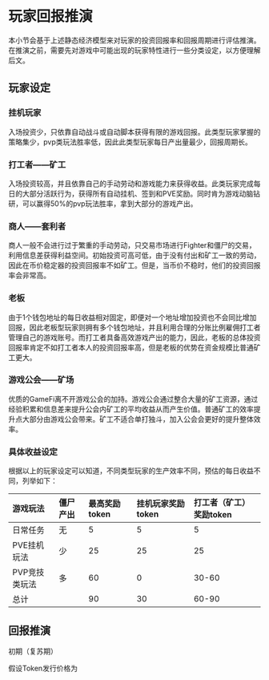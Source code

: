 # 玩家回报推演

本小节会基于上述静态经济模型来对玩家的投资回报率和回报周期进行评估推演。在推演之前，需要先对游戏中可能出现的玩家特性进行一些分类设定，以方便理解后文。

## 玩家设定

### 挂机玩家

入场投资少，只依靠自动战斗或自动脚本获得有限的游戏回报。此类型玩家掌握的策略集少，pvp类玩法胜率低，因此此类型玩家每日产出量最少，回报周期长。

### 打工者——矿工

入场投资较高，并且依靠自己的手动劳动和游戏能力来获得收益。此类玩家完成每日的大部分活跃行为，获得所有自动挂机、签到和PVE奖励。同时肯为游戏动脑钻研，可以赢得50%的pvp玩法胜率，拿到大部分的游戏产出。

### 商人——套利者

商人一般不会进行过于繁重的手动劳动，只交易市场进行Fighter和僵尸的交易，利用信息差获得利益空间。初始投资可高可低，由于没有付出和矿工一致的劳动，因此在币价稳定器的投资回报率不如矿工。但是，当币价不稳时，他们的投资回报率会非常高。

### 老板

由于1个钱包地址的每日收益相对固定，即便对一个地址增加投资也不会同比增加回报，因此老板型玩家则拥有多个钱包地址，并且利用合理的分账比例雇佣打工者管理自己的游戏账号。而打工者具备高效游戏产出的能力，因此，老板的总体投资回报率肯定不如打工者本人的投资回报率高，但是老板的优势在资金规模比普通矿工更大。

### 游戏公会——矿场

优质的GameFi离不开游戏公会的加持。游戏公会通过整合大量的矿工资源，通过经验积累和信息差来提升公会内矿工的平均收益从而产生价值。普通矿工的效率提升点大部分由游戏公会带来。矿工不适合单打独斗，加入公会会更好的提升整体效率。

### 具体收益设定

根据以上的玩家设定可以知道，不同类型玩家的生产效率不同，预估的每日收益不同，列举如下：

| 游戏玩法 | 僵尸产出 | 最高奖励token | 挂机玩家奖励token | 打工者（矿工）奖励token |
| :--- | :--- | :--- | :--- | :--- |
| 日常任务 | 无 | 5 | 5 | 5 |
| PVE挂机玩法 | 少 | 25 | 25 | 25 |
| PVP竞技类玩法 | 多 | 60 | 0 | 30-60 |
| 总计 |  | 90 | 30 | 60-90 |

## 回报推演

初期（复苏期）

假设Token发行价格为





